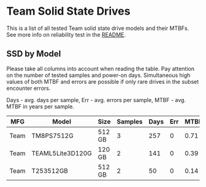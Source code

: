 Team Solid State Drives
=======================

This is a list of all tested Team solid state drive models and their MTBFs. See
more info on reliability test in the [README](https://github.com/bsdhw/SMART).

SSD by Model
------------

Please take all columns into account when reading the table. Pay attention on the
number of tested samples and power-on days. Simultaneous high values of both MTBF
and errors are possible if only rare drives in the subset encounter errors.

Days - avg. days per sample,
Err  - avg. errors per sample,
MTBF - avg. MTBF in years per sample.

| MFG       | Model              | Size   | Samples | Days  | Err   | MTBF |
|-----------|--------------------|--------|---------|-------|-------|------|
| Team      | TM8PS7512G         | 512 GB | 3       | 257   | 0     | 0.71   |
| Team      | TEAML5Lite3D120G   | 120 GB | 2       | 141   | 0     | 0.39   |
| Team      | T253512GB          | 512 GB | 2       | 50    | 0     | 0.14   |
